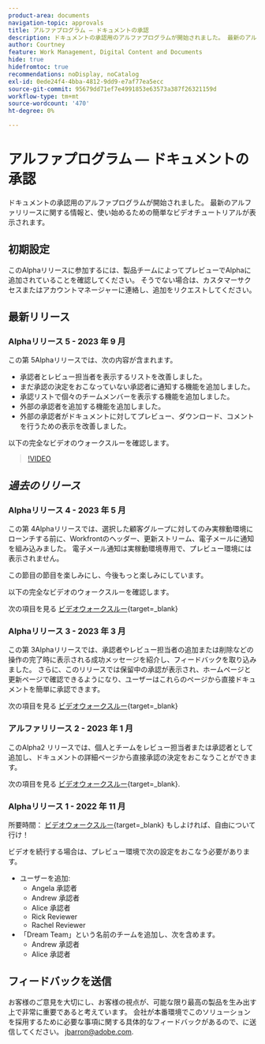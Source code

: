 ```yaml
---
product-area: documents
navigation-topic: approvals
title: アルファプログラム — ドキュメントの承認
description: ドキュメントの承認用のアルファプログラムが開始されました。 最新のアルファリリースに関する情報と、使い始めるための簡単なビデオチュートリアルが表示されます。
author: Courtney
feature: Work Management, Digital Content and Documents
hide: true
hidefromtoc: true
recommendations: noDisplay, noCatalog
exl-id: 0ede24f4-4bba-4812-9dd9-e7af77ea5ecc
source-git-commit: 95679dd71ef7e4991853e63573a387f26321159d
workflow-type: tm+mt
source-wordcount: '470'
ht-degree: 0%

---
```


# アルファプログラム — ドキュメントの承認

ドキュメントの承認用のアルファプログラムが開始されました。 最新のアルファリリースに関する情報と、使い始めるための簡単なビデオチュートリアルが表示されます。

## 初期設定

このAlphaリリースに参加するには、製品チームによってプレビューでAlphaに追加されていることを確認してください。 そうでない場合は、カスタマーサクセスまたはアカウントマネージャーに連絡し、追加をリクエストしてください。

## 最新リリース

### Alphaリリース 5 - 2023 年 9 月

この第 5Alphaリリースでは、次の内容が含まれます。

* 承認者とレビュー担当者を表示するリストを改善しました。
* まだ承認の決定をおこなっていない承認者に通知する機能を追加しました。
* 承認リストで個々のチームメンバーを表示する機能を追加しました。
* 外部の承認者を追加する機能を追加しました。
* 外部の承認者がドキュメントに対してプレビュー、ダウンロード、コメントを行うための表示を改善しました。

以下の完全なビデオのウォークスルーを確認します。

>[!VIDEO](https://video.tv.adobe.com/v/3424613/)

## _過去のリリース_

### Alphaリリース 4 - 2023 年 5 月

この第 4Alphaリリースでは、選択した顧客グループに対してのみ実稼動環境にローンチする前に、Workfrontのヘッダー、更新ストリーム、電子メールに通知を組み込みました。 電子メール通知は実稼動環境専用で、プレビュー環境には表示されません。 <!--If you're interested in having this release implemented in your production environment on June 14th, please reach out to me directly at jbarron@adobe.com.-->

この節目の節目を楽しみにし、今後もっと楽しみにしています。

以下の完全なビデオのウォークスルーを確認します。

次の項目を見る [ビデオウォークスルー](https://video.tv.adobe.com/v/3420094/){target=_blank}

### Alphaリリース 3 - 2023 年 3 月

この第 3Alphaリリースでは、承認者やレビュー担当者の追加または削除などの操作の完了時に表示される成功メッセージを紹介し、フィードバックを取り込みました。 さらに、このリリースでは保留中の承認が表示され、ホームページと更新ページで確認できるようになり、ユーザーはこれらのページから直接ドキュメントを簡単に承認できます。

次の項目を見る [ビデオウォークスルー](https://video.tv.adobe.com/v/3417854/){target=_blank}

### アルファリリース 2 - 2023 年 1 月

このAlpha2 リリースでは、個人とチームをレビュー担当者または承認者として追加し、ドキュメントの詳細ページから直接承認の決定をおこなうことができます。

次の項目を見る [ビデオウォークスルー](https://video.tv.adobe.com/v/3413941){target=_blank}.

### Alphaリリース 1 - 2022 年 11 月

所要時間： [ビデオウォークスルー](https://video.tv.adobe.com/v/3412837){target=_blank} もしよければ、自由について行け！

ビデオを続行する場合は、プレビュー環境で次の設定をおこなう必要があります。

* ユーザーを追加:
   * Angela 承認者
   * Andrew 承認者
   * Alice 承認者
   * Rick Reviewer
   * Rachel Reviewer
* 「Dream Team」という名前のチームを追加し、次を含めます。
   * Andrew 承認者
   * Alice 承認者

## フィードバックを送信

お客様のご意見を大切にし、お客様の視点が、可能な限り最高の製品を生み出す上で非常に重要であると考えています。 会社が本番環境でこのソリューションを採用するために必要な事項に関する具体的なフィードバックがあるので、に送信してください。 [jbarron@adobe.com](mailto:jbarron@adobe.com).
